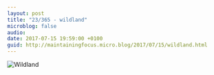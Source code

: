 ```yaml
---
layout: post
title: "23/365 - wildland"
microblog: false
audio: 
date: 2017-07-15 19:59:00 +0100
guid: http://maintainingfocus.micro.blog/2017/07/15/wildland.html
---
```

![Wildland](https://f000.backblazeb2.com/file/Roel-Share/Wildland.jpg)
